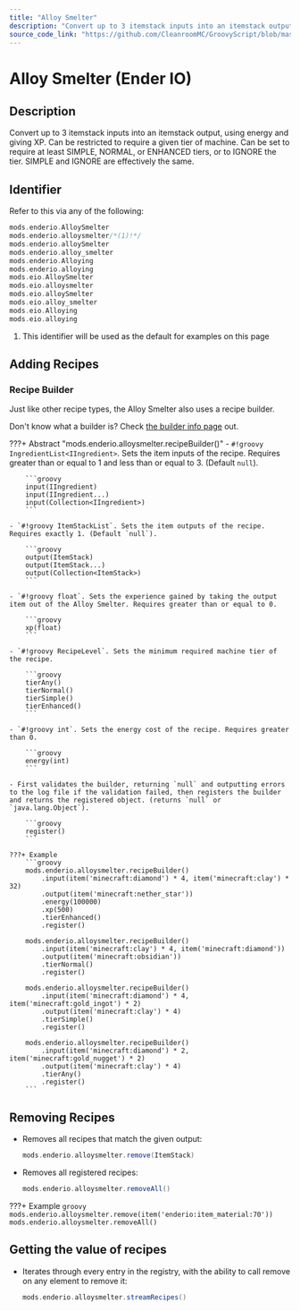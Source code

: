 ```yaml
---
title: "Alloy Smelter"
description: "Convert up to 3 itemstack inputs into an itemstack output, using energy and giving XP. Can be restricted to require a given tier of machine. Can be set to require at least SIMPLE, NORMAL, or ENHANCED tiers, or to IGNORE the tier. SIMPLE and IGNORE are effectively the same."
source_code_link: "https://github.com/CleanroomMC/GroovyScript/blob/master/src/main/java/com/cleanroommc/groovyscript/compat/mods/enderio/AlloySmelter.java"
---
```


# Alloy Smelter (Ender IO)

## Description

Convert up to 3 itemstack inputs into an itemstack output, using energy and giving XP. Can be restricted to require a given tier of machine. Can be set to require at least SIMPLE, NORMAL, or ENHANCED tiers, or to IGNORE the tier. SIMPLE and IGNORE are effectively the same.

## Identifier

Refer to this via any of the following:

```groovy hl_lines="2"
mods.enderio.AlloySmelter
mods.enderio.alloysmelter/*(1)!*/
mods.enderio.alloySmelter
mods.enderio.alloy_smelter
mods.enderio.Alloying
mods.enderio.alloying
mods.eio.AlloySmelter
mods.eio.alloysmelter
mods.eio.alloySmelter
mods.eio.alloy_smelter
mods.eio.Alloying
mods.eio.alloying
```

1. This identifier will be used as the default for examples on this page

## Adding Recipes

### Recipe Builder

Just like other recipe types, the Alloy Smelter also uses a recipe builder.

Don't know what a builder is? Check [the builder info page](../../../groovy/builder.md) out.

???+ Abstract "mods.enderio.alloysmelter.recipeBuilder()"
    - `#!groovy IngredientList<IIngredient>`. Sets the item inputs of the recipe. Requires greater than or equal to 1 and less than or equal to 3. (Default `null`).

        ```groovy
        input(IIngredient)
        input(IIngredient...)
        input(Collection<IIngredient>)
        ```

    - `#!groovy ItemStackList`. Sets the item outputs of the recipe. Requires exactly 1. (Default `null`).

        ```groovy
        output(ItemStack)
        output(ItemStack...)
        output(Collection<ItemStack>)
        ```

    - `#!groovy float`. Sets the experience gained by taking the output item out of the Alloy Smelter. Requires greater than or equal to 0.

        ```groovy
        xp(float)
        ```

    - `#!groovy RecipeLevel`. Sets the minimum required machine tier of the recipe.

        ```groovy
        tierAny()
        tierNormal()
        tierSimple()
        tierEnhanced()
        ```

    - `#!groovy int`. Sets the energy cost of the recipe. Requires greater than 0.

        ```groovy
        energy(int)
        ```

    - First validates the builder, returning `null` and outputting errors to the log file if the validation failed, then registers the builder and returns the registered object. (returns `null` or `java.lang.Object`).

        ```groovy
        register()
        ```

    ???+ Example
        ```groovy
        mods.enderio.alloysmelter.recipeBuilder()
            .input(item('minecraft:diamond') * 4, item('minecraft:clay') * 32)
            .output(item('minecraft:nether_star'))
            .energy(100000)
            .xp(500)
            .tierEnhanced()
            .register()

        mods.enderio.alloysmelter.recipeBuilder()
            .input(item('minecraft:clay') * 4, item('minecraft:diamond'))
            .output(item('minecraft:obsidian'))
            .tierNormal()
            .register()

        mods.enderio.alloysmelter.recipeBuilder()
            .input(item('minecraft:diamond') * 4, item('minecraft:gold_ingot') * 2)
            .output(item('minecraft:clay') * 4)
            .tierSimple()
            .register()

        mods.enderio.alloysmelter.recipeBuilder()
            .input(item('minecraft:diamond') * 2, item('minecraft:gold_nugget') * 2)
            .output(item('minecraft:clay') * 4)
            .tierAny()
            .register()
        ```



## Removing Recipes

- Removes all recipes that match the given output:

    ```groovy
    mods.enderio.alloysmelter.remove(ItemStack)
    ```

- Removes all registered recipes:

    ```groovy
    mods.enderio.alloysmelter.removeAll()
    ```

???+ Example
    ```groovy
    mods.enderio.alloysmelter.remove(item('enderio:item_material:70'))
    mods.enderio.alloysmelter.removeAll()
    ```

## Getting the value of recipes

- Iterates through every entry in the registry, with the ability to call remove on any element to remove it:

    ```groovy
    mods.enderio.alloysmelter.streamRecipes()
    ```

